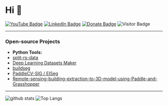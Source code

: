 # Hi 👋

[![YouTube Badge](https://img.shields.io/badge/My-YouTube-red)](https://www.youtube.com/c/YoussefHarby/)
[![LinkedIn Badge](https://img.shields.io/badge/My-LinkedIn-blue)](https://www.linkedin.com/in/youssef-harby/)
[![Donate Badge](https://img.shields.io/badge/Donate-Buy%20me%20a%20coffee-yellowgreen.svg)](https://www.buymeacoffee.com/yharby)
![Visitor Badge](https://visitor-badge.laobi.icu/badge?page_id=Youssef-Harby.yharby)

---

### Open-source Projects

- **Python Tools:** 
- [split-rs-data](https://github.com/Youssef-Harby/split-rs-data)
- [Deep Learning Datasets Maker](https://github.com/deepbands/deep-learning-datasets-maker)
- [buildseg](https://github.com/deepbands/buildseg)
- [PaddleCV-SIG / EISeg](https://github.com/PaddleCV-SIG/EISeg)
- [Remote-sensing-building-extraction-to-3D-model-using-Paddle-and-Grasshopper](https://github.com/Youssef-Harby/Remote-sensing-building-extraction-to-3D-model-using-Paddle-and-Grasshopper)

---

![github stats](https://github-readme-stats.vercel.app/api?username=Youssef-Harby&show_icons=true)
![Top Langs](https://github-readme-stats.vercel.app/api/top-langs/?username=Youssef-Harby&langs_count=3&hide=javascript,go,html,css,tex,jupyter%20notebook)

<!-- ![Top Langs](https://github-readme-stats.vercel.app/api/top-langs/?username=Youssef-Harby&hide_langs_below=10)
 -->
